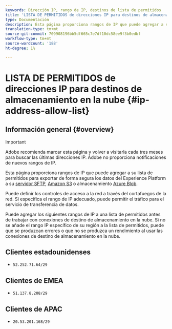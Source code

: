 ```yaml
---
keywords: Dirección IP, rango de IP, destinos de lista de permitidos
title: 'LISTA DE PERMITIDOS de direcciones IP para destinos de almacenamiento en la nube '
type: Documentación
description: Esta página proporciona rangos de IP que puede agregar a su lista de permitidos para exportar de forma segura los datos de Experience Platform a su servidor SFTP, Amazon S3 o al almacenamiento del blob de Azure.
translation-type: tm+mt
source-git-commit: 709908196bb5df665c7e7df10dc58ee9f3b0edbf
workflow-type: tm+mt
source-wordcount: '188'
ht-degree: 1%

---
```



# LISTA DE PERMITIDOS de direcciones IP para destinos de almacenamiento en la nube {#ip-address-allow-list}

## Información general {#overview}

>[!IMPORTANT]
>
> Adobe recomienda marcar esta página y volver a visitarla cada tres meses para buscar las últimas direcciones IP. Adobe no proporciona notificaciones de nuevos rangos de IP.

Esta página proporciona rangos de IP que puede agregar a su lista de permitidos para exportar de forma segura los datos del Experience Platform a su [servidor SFTP](./sftp.md), [Amazon S3](./amazon-s3.md) o almacenamiento [Azure Blob](./azure-blob.md).

Puede definir los controles de acceso a la red a través del cortafuegos de la red. Si especifica el rango de IP adecuado, puede permitir el tráfico para el servicio de transferencia de datos.

Puede agregar los siguientes rangos de IP a una lista de permitidos antes de trabajar con conexiones de destino de almacenamiento en la nube. Si no se añade el rango IP específico de su región a la lista de permitidos, puede que se produzcan errores o que no se produzca un rendimiento al usar las conexiones de destino de almacenamiento en la nube.

## Clientes estadounidenses

* `52.252.71.64/29`

## Clientes de EMEA

* `51.137.8.208/29`

## Clientes de APAC

* `20.53.201.168/29`
